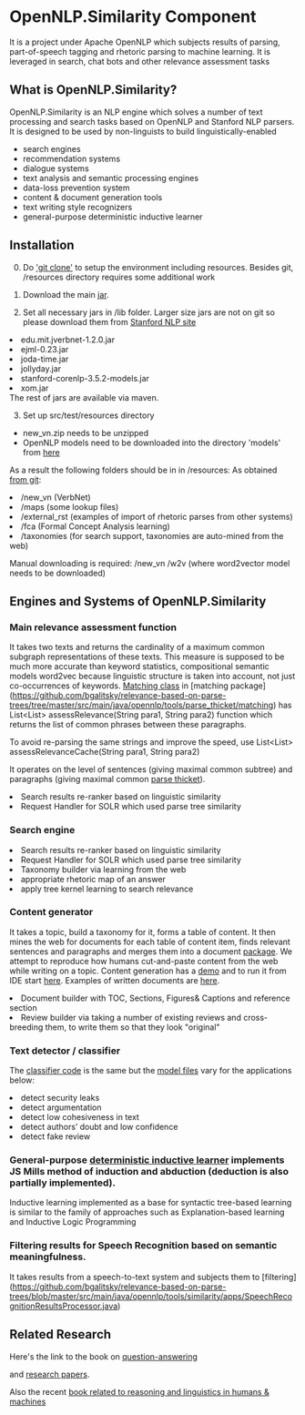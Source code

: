 # OpenNLP.Similarity Component

It is a project under Apache OpenNLP which subjects results of parsing, part-of-speech tagging and rhetoric parsing to machine learning.
It is leveraged in search, chat bots and other relevance assessment tasks

## What is OpenNLP.Similarity?

OpenNLP.Similarity is an NLP engine which solves a number of text processing and search tasks based on OpenNLP and Stanford NLP parsers. It is designed to be used by non-linguists to build linguistically-enabled 
<ul>
<li>search engines</li>
<li>recommendation systems</li>
<li>dialogue systems</li>
<li>text analysis and semantic processing engines</li>
<li>data-loss prevention system</li>
<li>content & document generation tools</li>
<li>text writing style recognizers</li>
<li>general-purpose deterministic inductive learner</li>
</ul>

## Installation
 0) Do ['git clone'](https://github.com/bgalitsky/relevance-based-on-parse-trees.git) to setup the environment including resources. Besides git, /resources directory requires some additional work
 
 1) Download the main [jar](https://github.com/bgalitsky/relevance-based-on-parse-trees/blob/master/opennlp-similarity.11.jar).
 
 2) Set all necessary jars in /lib folder. Larger size jars are not on git so please download them from [Stanford NLP site](http://nlp.stanford.edu/)
 <li>edu.mit.jverbnet-1.2.0.jar</li>
 <li>ejml-0.23.jar</li>
 <li>joda-time.jar</li>
 <li>jollyday.jar</li>
 <li>stanford-corenlp-3.5.2-models.jar</li>
 <li>xom.jar</li>
 The rest of jars are available via maven.
 
 3) Set up src/test/resources directory
  - new_vn.zip needs to be unzipped
  - OpenNLP models need to be downloaded into the directory 'models' from [here](http://opennlp.sourceforge.net/models-1.5/)
  
  As a result the following folders should be in in /resources:
  As obtained [from git](https://github.com/bgalitsky/relevance-based-on-parse-trees/tree/master/src/test/resources):
  <li>/new_vn (VerbNet)</li>
  <li>/maps (some lookup files)</li>
  <li>/external_rst (examples of import of rhetoric parses from other systems)</li>
  <li>/fca (Formal Concept Analysis learning)</li>
  <li>/taxonomies (for search support, taxonomies are auto-mined from the web)
  
  Manual downloading is required:
  /new_vn
  /w2v (where word2vector model needs to be downloaded)
  
 
## Engines and Systems of OpenNLP.Similarity

### Main relevance assessment function
It takes two texts and returns the cardinality of a maximum common subgraph representations of these texts. This measure is supposed to be much more accurate than keyword statistics, compositional semantic models word2vec because linguistic structure is taken into account, not just co-occurrences of keywords. 
  [Matching class](https://github.com/bgalitsky/relevance-based-on-parse-trees/blob/master/src/main/java/opennlp/tools/parse_thicket/matching/Matcher.java) in [matching package] (https://github.com/bgalitsky/relevance-based-on-parse-trees/tree/master/src/main/java/opennlp/tools/parse_thicket/matching) has 
List<List<ParseTreeChunk>> assessRelevance(String para1, String para2)
function which returns the list of common phrases between these paragraphs.

To avoid re-parsing the same strings and improve the speed, use
List<List<ParseTreeChunk>> assessRelevanceCache(String para1, String para2)

It operates on the level of sentences (giving maximal common subtree) and paragraphs (giving maximal common [parse thicket](https://en.wikipedia.org/wiki/Parse_Thicket)).

<li>Search results re-ranker based on linguistic similarity</li>
<li>Request Handler for SOLR which used parse tree similarity</li>

### Search engine
<li>Search results re-ranker based on linguistic similarity</li>
<li>Request Handler for SOLR which used parse tree similarity</li>
<li>Taxonomy builder via learning from the web</li>
<li>appropriate rhetoric map of an answer</li>
<li>apply tree kernel learning to search relevance</li>

### Content generator
 It takes a topic, build a taxonomy for it, forms a table of content. It then  mines the web for documents for each table of content item, finds relevant sentences and paragraphs and merges them into a document [package](https://github.com/bgalitsky/relevance-based-on-parse-trees/tree/master/src/main/java/opennlp/tools/similarity/apps). We attempt to reproduce how humans cut-and-paste content from the web while writing on a topic.
  Content generation has a [demo](http://37.46.135.20/)  and to run it from IDE start [here](https://github.com/bgalitsky/relevance-based-on-parse-trees/blob/master/src/main/java/opennlp/tools/similarity/apps/ContentGeneratorRunner.java). Examples of written documents are [here](http://37.46.135.20/wrt_latest/).
 
<li>Document builder with TOC, Sections, Figures& Captions and reference section</li>
<li>Review builder via taking a number of existing reviews and cross-breeding them, to write them so that they look "original"</li>

### Text detector / classifier
The [classifier code](https://github.com/bgalitsky/relevance-based-on-parse-trees/blob/master/src/main/java/opennlp/tools/parse_thicket/kernel_interface/TreeKernelBasedClassifierMultiplePara.java) is the same but the [model files](https://github.com/bgalitsky/relevance-based-on-parse-trees/tree/master/src/test/resources/tree_kernel/TRAINING) vary for the applications below:
<li>detect security leaks
<li>detect argumentation
<li>detect low cohesiveness in text
<li>detect authors’ doubt and low confidence
<li>detect fake review

### General-purpose [deterministic inductive learner](https://github.com/bgalitsky/relevance-based-on-parse-trees/tree/master/src/main/java/opennlp/tools/jsmlearning) implements JS Mills method of induction and abduction (deduction is also partially implemented).

 Inductive learning implemented as a base for syntactic tree-based learning is similar to the family of approaches such as Explanation-based learning and Inductive Logic Programming

### Filtering results for Speech Recognition based on semantic meaningfulness.
It takes results from a speech-to-text system and subjects them to [filtering]
(https://github.com/bgalitsky/relevance-based-on-parse-trees/blob/master/src/main/java/opennlp/tools/similarity/apps/SpeechRecognitionResultsProcessor.java)
## Related Research
Here's the link to the book on [question-answering](https://www.amazon.com/Natural-Language-Question-Answering-system/dp/0868039799/ref=sr_1_10?ie=UTF8&qid=1478871097&sr=8-10&keywords=galitsky)

and [research papers](https://scholar.google.com/citations?hl=ru&user=kR_M3HIAAAAJ).

Also the recent [book related to reasoning and linguistics in humans & machines](https://www.amazon.com/Computational-Autism-Human-Computer-Interaction-Galitsky/dp/3319399713)